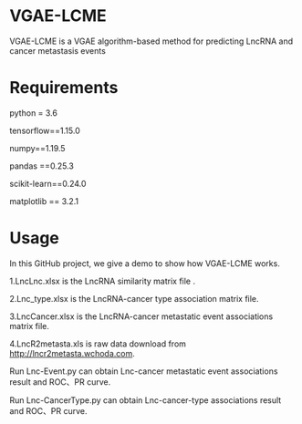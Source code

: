 # VGAE-LCME
VGAE-LCME is a VGAE algorithm-based method for predicting LncRNA and cancer metastasis events

# Requirements
python = 3.6

tensorflow==1.15.0

numpy==1.19.5

pandas ==0.25.3

scikit-learn==0.24.0

matplotlib == 3.2.1

# Usage
In this GitHub project, we give a demo to show how VGAE-LCME works. 

1.LncLnc.xlsx is the LncRNA similarity matrix file .

2.Lnc_type.xlsx is the LncRNA-cancer type association matrix file.

3.LncCancer.xlsx is the LncRNA-cancer metastatic event associations matrix file.

4.LncR2metasta.xls is raw data download from http://lncr2metasta.wchoda.com.

Run Lnc-Event.py can obtain Lnc-cancer metastatic event associations result and ROC、PR curve.

Run Lnc-CancerType.py can obtain Lnc-cancer-type associations result and ROC、PR curve.
